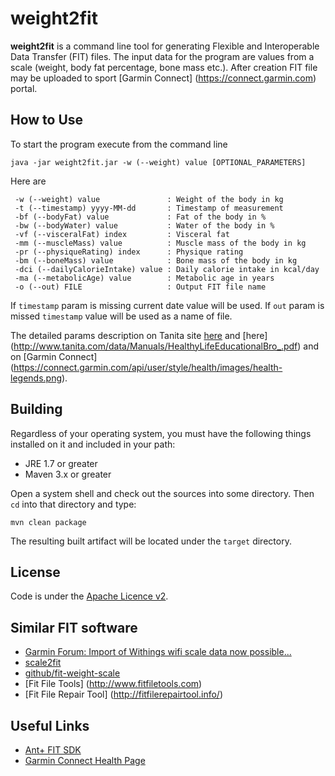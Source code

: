 weight2fit
==========
**weight2fit** is a command line tool for generating Flexible and Interoperable Data Transfer (FIT) files.
The input data for the program are values from a scale (weight, body fat percentage, bone mass etc.).
After creation FIT file may be uploaded to sport [Garmin Connect] (https://connect.garmin.com) portal. 

How to Use
----------
To start the program execute from the command line
```
java -jar weight2fit.jar -w (--weight) value [OPTIONAL_PARAMETERS]
```
Here are
```
 -w (--weight) value               : Weight of the body in kg
 -t (--timestamp) yyyy-MM-dd       : Timestamp of measurement 
 -bf (--bodyFat) value             : Fat of the body in %
 -bw (--bodyWater) value           : Water of the body in %
 -vf (--visceralFat) index         : Visceral fat
 -mm (--muscleMass) value          : Muscle mass of the body in kg
 -pr (--physiqueRating) index      : Physique rating
 -bm (--boneMass) value            : Bone mass of the body in kg
 -dci (--dailyCalorieIntake) value : Daily calorie intake in kcal/day
 -ma (--metabolicAge) value        : Metabolic age in years
 -o (--out) FILE                   : Output FIT file name
```
If `timestamp` param is missing current date value will be used. If `out` param is missed `timestamp` value 
will be used as a name of file.

The detailed params description on Tanita site [here](http://www.tanita.com/en/living-healthy) and [here] (http://www.tanita.com/data/Manuals/HealthyLifeEducationalBro_.pdf) and 
on [Garmin Connect] (https://connect.garmin.com/api/user/style/health/images/health-legends.png).

Building
--------
Regardless of your operating system, you must have the following things installed on it and included in your path:

  * JRE 1.7 or greater
  * Maven 3.x or greater

Open a system shell and check out the sources into some directory. Then `cd` into that directory and type:

`mvn clean package`

The resulting built artifact will be located under the `target` directory.

License
-------
Code is under the [Apache Licence v2](https://www.apache.org/licenses/LICENSE-2.0.txt).

Similar FIT software
--------------------
* [Garmin Forum: Import of Withings wifi scale data now possible...](https://forums.garmin.com/showthread.php?24518-Import-of-Withings-wifi-scale-data-now-possible)
* [scale2fit](http://jmfloreszazo.com/scale2fi)
* [github/fit-weight-scale](https://github.com/marchibbins/fit-weight-scale)
* [Fit File Tools] (http://www.fitfiletools.com)
* [Fit File Repair Tool] (http://fitfilerepairtool.info/)

Useful Links
------------
* [Ant+ FIT SDK](http://www.thisisant.com/resources/fit)
* [Garmin Connect Health Page](http://connect.garmin.com/health)



